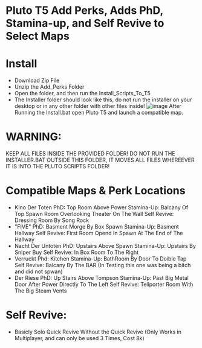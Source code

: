 # Pluto T5 Add Perks, Adds PhD, Stamina-up, and Self Revive to Select Maps

# Install
* Download Zip File
* Unzip the Add_Perks Folder
* Open the folder, and then run the Install_Scripts_To_T5
* The Installer folder should look like this, do not run the installer on your desktop or in any other folder with other files inside!
![image](https://user-images.githubusercontent.com/83806741/179802737-fe5a1226-e02c-4e94-955f-5a1a520986db.png)
After Running the Install.bat open Pluto T5 and launch a compatible map. 

# WARNING:
KEEP ALL FILES INSIDE THE PROVIDED FOLDER! DO NOT RUN THE INSTALLER.BAT OUTSIDE THIS FOLDER, IT MOVES ALL FILES WHEREEVER IT IS INTO THE PLUTO SCRIPTS FOLDER!

# Compatible Maps & Perk Locations
* Kino Der Toten
PhD: Top Room Above Power
Stamina-Up: Balcany Of Top Spawn Room Overlooking Theater On The Wall
Self Revive: Dressing Room By Song Rock
* "FIVE"
PhD: Basment Morge By Box Spawn
Stamina-Up: Basment Hallway
Self Revive: First Room Opend In Spawn At The End of The Hallway
* Nacht Der Untoten
PhD: Upstairs Above Spawn
Stamina-Up: Upstairs By Sniper Buy
Self Revive: In Box Room To The Right
* Verruckt
Phd: Kitchen
Stamina-Up: BathRoom By Door To Doible Tap
Self Revive: Balcany By The BAR (In Testing this one was being a bitch and did not spwan)
* Der Riese
PhD: Up Stairs Above Tompson
Stamina-Up: Past Big Metal Door After Power Directly To The Left
Self Revive: Teliporter Room With The Big Steam Vents

# Self Revive:
* Basicly Solo Quick Revive Without the Quick Revive (Only Works in Multiplayer, and can only be used 3 Times, Cost 8k)

